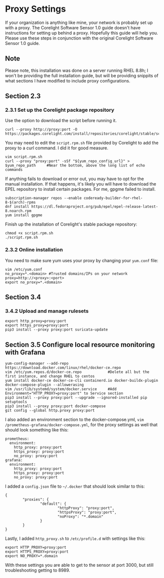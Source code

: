 # Proxy Settings
If your organization is anything like mine, your network is probably set up with a proxy. The Corelight Software Sensor 1.0 guide doesn't have instructions for setting up behind a proxy. Hopefully this guide will help you. Please use these steps in conjunction with the original Corelight Software Sensor 1.0 guide.

## Note
Please note, this installation was done on a server running RHEL 8.8h; I won't be providing the full installation guide, but will be providing snippits of what sections I have modified to include proxy configurations.

## Section 2.3

### 2.3.1 Set up the Corelight package repository
Use the option to download the script before running it.

```
curl --proxy http://proxy:port -O https://packages.corelight.com/install/repositories/corelight/stable/script.rpm.sh
```
You may need to edit the `script.rpm.sh` file provided by Corelight to add the proxy to a curl command. I did it for good measure.
```
vim script.rpm.sh
curl --proxy "proxy:port" -sSf "${yum_repo_config_url}" > $yum_repo_path     #Near the bottom, above the long list of echo commands
```
If anything fails to download or error out, you may have to opt for the manual installation. If that happens, it's likely you will have to download the EPEL repository to install certain packages. For me, gpgme failed to install.
```
subscription-manager repos --enable codeready-builder-for-rhel-8-$(arch)-rpms
dnf install https://dl.fedoraproject.org/pub/epel/epel-release-latest-8.noarch.rpm
yum install gpgme
```

Finish up the installation of Corelight's stable package repository:
```
chmod +x script.rpm.sh
./script.rpm.sh
```

### 2.3.2 Online installation
You need to make sure yum uses your proxy by changing your `yum.conf` file:
```
vim /etc/yum.conf
no_proxy=*.<domain> #Trusted domains/IPs on your network
proxy=http://<proxy>:<port>
export no_proxy=*.<domain>
```

## Section 3.4

### 3.4.2 Upload and manage rulesets
```
export http_proxy=proxy:port
export https_proxy=proxy:port
pip3 install --proxy proxy:port suricata-update
```

## Section 3.5 Configure local resource monitoring with Grafana

```
yum-config-manager --add-repo https://download.docker.com/linux/rhel/docker-ce.repo
vim /etc/yum.repos.d/docker-ce.repo            #Delete all but the first instance, and change RHEL to centos
yum install docker-ce docker-ce-cli containerd.io docker-buildx-plugin docker-compose-plugin --allowerasing
vim /usr/lib/systemd/system/docker.service     #Add Environment="HTTP_PROXY=proxy:port" to Service section
pip3 install --proxy proxy:port --upgrade --ignored-installed pip setuptools
pip3 install --proxy proxy:port docker-compose
git config --global http.proxy proxy:port
```
I also added an environment section to the docker-compose.yml, `vim /prometheus-grafana/docker-compose.yml`, for the proxy settings as well that should look something like this:
```
prometheus:
  environment:
    http_proxy: proxy:port
    https_proxy: proxy:port
    no_proxy: proxy:port
grafana:
  environment:
    http_proxy: proxy:port
    https_proxy: proxy:port
    no_proxy: proxy:port
```
I added a `config.json` file to `~/.docker` that should look similar to this:
```
{
        "proxies": {
                "default": {
                        "httpProxy": "proxy:port",
                        "httpsProxy": "proxy:port",
                        "noProxy": "*.domain"
                }
        }
}
```
Lastly, I added `http_proxy.sh` to `/etc/profile.d` with settings like this:
```
export HTTP_PROXY=proxy:port
export HTTPS_PROXY=proxy:port
export NO_PROXY=*.domain
```

With these settings you are able to get to the sensor at port 3000, but still troubleshooting getting to 8989.
